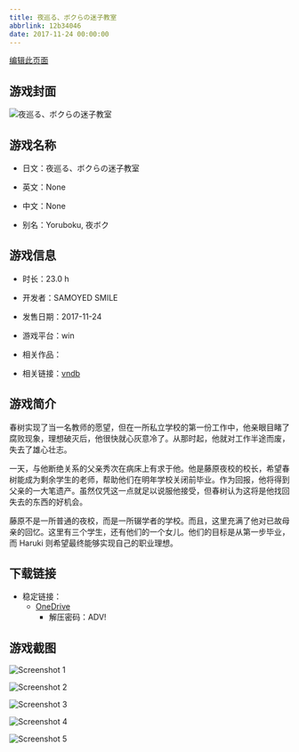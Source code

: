 ```yaml
---
title: 夜巡る、ボクらの迷子教室
abbrlink: 12b34046
date: 2017-11-24 00:00:00
---
```

[编辑此页面](https://github.com/ACG-3/ADV3-source/blob/main/source/_posts/games/%E5%A4%9C%E5%B7%A1%E3%82%8B%E3%80%81%E3%83%9C%E3%82%AF%E3%82%89%E3%81%AE%E8%BF%B7%E5%AD%90%E6%95%99%E5%AE%A4.md)

## 游戏封面

![夜巡る、ボクらの迷子教室](https://pan.timero.xyz/d/onedrive/img_lib_001/%E5%A4%9C%E5%B7%A1%E3%82%8B%E3%80%81%E3%83%9C%E3%82%AF%E3%82%89%E3%81%AE%E8%BF%B7%E5%AD%90%E6%95%99%E5%AE%A4_cover.avif)


## 游戏名称

- 日文：夜巡る、ボクらの迷子教室
- 英文：None
- 中文：None

- 别名：Yoruboku, 夜ボク


## 游戏信息

- 时长：23.0 h
- 开发者：SAMOYED SMILE
- 发售日期：2017-11-24
- 游戏平台：win
- 相关作品：

- 相关链接：[vndb](https://vndb.org/v21405)


## 游戏简介

春树实现了当一名教师的愿望，但在一所私立学校的第一份工作中，他亲眼目睹了腐败现象，理想破灭后，他很快就心灰意冷了。从那时起，他就对工作半途而废，失去了雄心壮志。

一天，与他断绝关系的父亲秀次在病床上有求于他。他是藤原夜校的校长，希望春树能成为剩余学生的老师，帮助他们在明年学校关闭前毕业。作为回报，他将得到父亲的一大笔遗产。虽然仅凭这一点就足以说服他接受，但春树认为这将是他找回失去的东西的好机会。

藤原不是一所普通的夜校，而是一所辍学者的学校。而且，这里充满了他对已故母亲的回忆。这里有三个学生，还有他们的一个女儿。他们的目标是从第一步毕业，而 Haruki 则希望最终能够实现自己的职业理想。




## 下载链接

- 稳定链接：
    - [OneDrive](https://pan.timero.xyz/onedrive/adv_lib_001/%E5%A4%9C%E5%B7%A1%E3%82%8B%E3%80%81%E3%83%9C%E3%82%AF%E3%82%89%E3%81%AE%E8%BF%B7%E5%AD%90%E6%95%99%E5%AE%A4)
        - 解压密码：ADV!



## 游戏截图


![Screenshot 1](https://pan.timero.xyz/d/onedrive/img_lib_001/%E5%A4%9C%E5%B7%A1%E3%82%8B%E3%80%81%E3%83%9C%E3%82%AF%E3%82%89%E3%81%AE%E8%BF%B7%E5%AD%90%E6%95%99%E5%AE%A4_Screenshot_1.avif)

![Screenshot 2](https://pan.timero.xyz/d/onedrive/img_lib_001/%E5%A4%9C%E5%B7%A1%E3%82%8B%E3%80%81%E3%83%9C%E3%82%AF%E3%82%89%E3%81%AE%E8%BF%B7%E5%AD%90%E6%95%99%E5%AE%A4_Screenshot_2.avif)

![Screenshot 3](https://pan.timero.xyz/d/onedrive/img_lib_001/%E5%A4%9C%E5%B7%A1%E3%82%8B%E3%80%81%E3%83%9C%E3%82%AF%E3%82%89%E3%81%AE%E8%BF%B7%E5%AD%90%E6%95%99%E5%AE%A4_Screenshot_3.avif)

![Screenshot 4](https://pan.timero.xyz/d/onedrive/img_lib_001/%E5%A4%9C%E5%B7%A1%E3%82%8B%E3%80%81%E3%83%9C%E3%82%AF%E3%82%89%E3%81%AE%E8%BF%B7%E5%AD%90%E6%95%99%E5%AE%A4_Screenshot_4.avif)

![Screenshot 5](https://pan.timero.xyz/d/onedrive/img_lib_001/%E5%A4%9C%E5%B7%A1%E3%82%8B%E3%80%81%E3%83%9C%E3%82%AF%E3%82%89%E3%81%AE%E8%BF%B7%E5%AD%90%E6%95%99%E5%AE%A4_Screenshot_5.avif)

